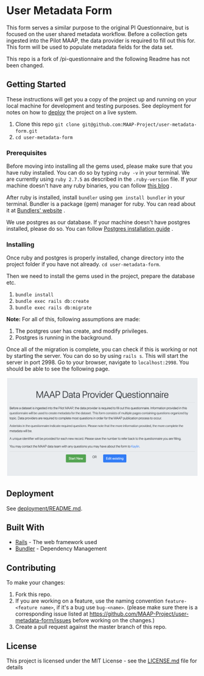 # User Metadata Form

This form serves a similar purpose to the original PI Questionnaire, but is focused on the user shared metadata workflow. Before a collection gets ingested into the Pilot MAAP, the data provider is required to fill out this for. This form will be used to populate metadata fields for the data set.

This repo is a fork of /pi-questionnaire and the following Readme has not been changed.

## Getting Started

These instructions will get you a copy of the project up and running on your local machine for development and testing purposes. See deployment for notes on how to [deploy](#deployment) the project on a live system.

1. Clone this repo `git clone git@github.com:MAAP-Project/user-metadata-form.git`
2. `cd user-metadata-form`

### Prerequisites

Before moving into installing all the gems used, please make sure that you have ruby installed. You can do so by typing `ruby -v` in your terminal. We are currently using `ruby 2.7.5` as described in the `.ruby-version` file. If your machine doesn't have any ruby binaries, you can follow [this blog](https://www.phusionpassenger.com/library/walkthroughs/deploy/ruby/ownserver/nginx/oss/install_language_runtime.html) .

After ruby is installed, install `bundler` using `gem install bundler` in your terminal. Bundler is a package (gem) manager for ruby. You can read about it at [Bundlers' website](https://bundler.io/) .

We use postgres as our database. If your machine doesn't have postgres installed, please do so. You can follow [Postgres installation guide](https://wiki.postgresql.org/wiki/Detailed_installation_guides) .

### Installing

Once ruby and postgres is properly installed, change directory into the project folder if you have not already. `cd user-metadata-form`.

Then we need to install the gems used in the project, prepare the database etc.

1. `bundle install`
2. `bundle exec rails db:create`
3. `bundle exec rails db:migrate`

**Note:** For all of this, following assumptions are made:

1. The postgres user has create, and modify privileges.
2. Postgres is running in the background.

Once all of the migration is complete, you can check if this is working or not by starting the server. You can do so by using `rails s`. This will start the server in port 2998. Go to your browser, navigate to `localhost:2998`. You should be able to see the following page.

![screenshot_home.jpg](./images/screenshot_home.png)

## Deployment

See [deployment/README.md](./deployment/README.md).

## Built With

* [Rails](https://rubyonrails.org/) - The web framework used
* [Bundler](https://bundler.io/) - Dependency Management

## Contributing

To make your changes:

1. Fork this repo.
2. If you are working on a feature, use the naming convention `feature-<feature name>`, if it's a bug use `bug-<name>`. (please make sure there is a corresponding issue listed at https://github.com/MAAP-Project/user-metadata-form/issues before working on the changes.)
3. Create a pull request against the master branch of this repo.

## License

This project is licensed under the MIT License - see the [LICENSE.md](LICENSE.md) file for details
